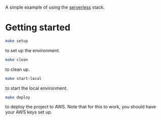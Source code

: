A simple example of using the [serverless](https://serverless.com) stack.

Getting started
===============
```sh
make setup
```
to set up the environment.

```sh
make clean
```
to clean up.

```sh
make start-local
```
to start the local environment.

```sh
make deploy
```
to deploy the project to AWS. Note that for this to work, you should have your AWS keys set up.



